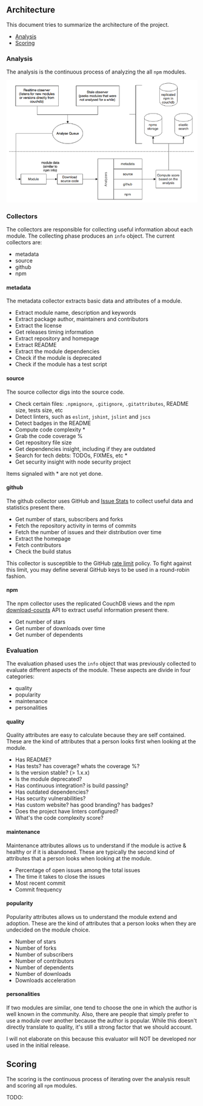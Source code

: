 ## Architecture

This document tries to summarize the architecture of the project.

- [Analysis](#analysis)
- [Scoring](#scoring)


### Analysis

The analysis is the continuous process of analyzing the all `npm` modules.

![Overview](./diagrams/npms-analyzer-overview.png)


### Collectors

The collectors are responsible for collecting useful information about each module. The collecting phase produces an
`info` object. The current collectors are:

- metadata
- source
- github
- npm


#### metadata

The metadata collector extracts basic data and attributes of a module.

- Extract module name, description and keywords
- Extract package author, maintainers and contributors
- Extract the license
- Get releases timing information
- Extract repository and homepage
- Extract README
- Extract the module dependencies
- Check if the module is deprecated
- Check if the module has a test script

#### source

The source collector digs into the source code.

- Check certain files: `.npmignore`, `.gitignore`, `.gitattributes`, README size, tests size, etc
- Detect linters, such as `eslint`, `jshint`, `jslint` and `jscs`
- Detect badges in the README
- Compute code complexity *
- Grab the code coverage %
- Get repository file size
- Get dependencies insight, including if they are outdated
- Search for tech debts: TODOs, FIXMEs, etc *
- Get security insight with node security project

Items signaled with * are not yet done.


#### github

The github collector uses GitHub and [Issue Stats](http://issuestats.com/) to collect useful data and statistics
present there.

- Get number of stars, subscribers and forks
- Fetch the repository activity in terms of commits
- Fetch the number of issues and their distribution over time
- Extract the homepage
- Fetch contributors
- Check the build status

This collector is susceptible to the GitHub [rate limit](https://developer.github.com/v3/rate_limit/) policy. To fight
against this limit, you may define several GitHub keys to be used in a round-robin fashion.

#### npm

The npm collector uses the replicated CouchDB views and the npm [download-counts](https://github.com/npm/download-counts)
API to extract useful information present there.

- Get number of stars
- Get number of downloads over time
- Get number of dependents


### Evaluation

The evaluation phased uses the `info` object that was previously collected to evaluate different aspects of the module. These aspects are divide in four categories:

- quality
- popularity
- maintenance
- personalities


#### quality

Quality attributes are easy to calculate because they are self contained. These are the kind of attributes that a person looks first when looking at the module.

- Has README?
- Has tests? has coverage? whats the coverage %?
- Is the version stable? (> 1.x.x)
- Is the module deprecated?
- Has continuous integration? is build passing?
- Has outdated dependencies?
- Has security vulnerabilities?
- Has custom website? has good branding? has badges?
- Does the project have linters configured?
- What's the code complexity score?

#### maintenance

Maintenance attributes allows us to understand if the module is active & healthy or if it is abandoned. These are typically the second kind of attributes that a person looks when looking at the module.

- Percentage of open issues among the total issues
- The time it takes to close the issues
- Most recent commit
- Commit frequency

#### popularity

Popularity attributes allows us to understand the module extend and adoption. These are the kind of attributes that a person looks when they are undecided on the module choice.

- Number of stars
- Number of forks
- Number of subscribers
- Number of contributors
- Number of dependents
- Number of downloads
- Downloads acceleration

#### personalities

If two modules are similar, one tend to choose the one in which the author is well known in the community. Also, there are people that simply prefer to use a module over another because the author is popular. While this doesn't directly translate to quality, it's still a strong factor that we should account.

I will not elaborate on this because this evaluator will NOT be developed nor used in the initial release.


## Scoring

The scoring is the continuous process of iterating over the analysis result and scoring all `npm` modules.

TODO:
